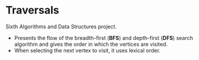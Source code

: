 # Traversals

Sixth Algorithms and Data Structures project.

- Presents the flow of the breadth-first (**BFS**) and depth-first (**DFS**) search algorithm and gives the order in which the vertices are visited.
- When selecting the next vertex to visit, it uses lexical order.
